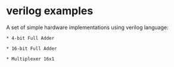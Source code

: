 # verilog examples
A set of simple hardware implementations using verilog language:

	* 4-bit Full Adder

	* 16-bit Full Adder

	* Multiplexer 16x1
